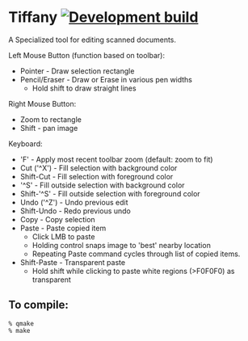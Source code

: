 # Tiffany [![Development build](https://github.com/crwolff/Tiffany/actions/workflows/build_all.yml/badge.svg)](https://github.com/crwolff/Tiffany/actions/workflows/build_all.yml)


A Specialized tool for editing scanned documents.

Left Mouse Button (function based on toolbar):
* Pointer - Draw selection rectangle
* Pencil/Eraser - Draw or Erase in various pen widths
    * Hold shift to draw straight lines

Right Mouse Button:
* Zoom to rectangle
* Shift - pan image

Keyboard:
* 'F' - Apply most recent toolbar zoom (default: zoom to fit)
* Cut ('^X') - Fill selection with background color
* Shift-Cut - Fill selection with foreground color
* '^S' - Fill outside selection with background color
* Shift-'^S' - Fill outside selection with foreground color
* Undo ('^Z') - Undo previous edit
* Shift-Undo - Redo previous undo
* Copy - Copy selection
* Paste - Paste copied item
    * Click LMB to paste 
    * Holding control snaps image to 'best' nearby location
    * Repeating Paste command cycles through list of copied items.
* Shift-Paste - Transparent paste
    * Hold shift while clicking to paste white regions (>F0F0F0) as transparent

## To compile:
```
% qmake
% make
```
